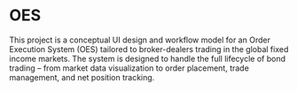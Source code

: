 # OES
This project is a conceptual UI design and workflow model for an Order Execution System (OES) tailored to broker-dealers trading in the global fixed income markets. The system is designed to handle the full lifecycle of bond trading – from market data visualization to order placement, trade management, and net position tracking.
